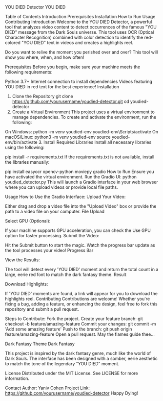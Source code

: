 YOU DIED Detector
YOU DIED

Table of Contents
Introduction
Prerequisites
Installation
How to Run
Usage
Contributing
Introduction
Welcome to the YOU DIED Detector, a powerful tool that analyzes video content to detect occurrences of the famous "YOU DIED" message from the Dark Souls universe. This tool uses OCR (Optical Character Recognition) combined with color detection to identify the red-colored "YOU DIED" text in videos and creates a highlights reel.

Do you want to relive the moment you perished over and over? This tool will show you where, when, and how often!

Prerequisites
Before you begin, make sure your machine meets the following requirements:

Python 3.7+
Internet connection to install dependencies
Videos featuring YOU DIED in red text for the best experience!
Installation
1. Clone the Repository
git clone https://github.com/yourusername/youdied-detector.git
cd youdied-detector
2. Create a Virtual Environment
This project uses a virtual environment to manage dependencies. To create and activate the environment, run the following:

On Windows:
python -m venv youdied-env
youdied-env\Scripts\activate
On macOS/Linux:
python3 -m venv youdied-env
source youdied-env/bin/activate
3. Install Required Libraries
Install all necessary libraries using the following:

pip install -r requirements.txt
If the requirements.txt is not available, install the libraries manually:

pip install easyocr opencv-python moviepy gradio
How to Run
Ensure you have activated the virtual environment.
Run the Gradio UI:
python youdied_detector.py
This will launch a Gradio interface in your web browser where you can upload videos or provide local file paths.

Usage
How to Use the Gradio Interface:
Upload Your Video:

Either drag and drop a video file into the "Upload Video" box or provide the path to a video file on your computer.
File Upload

Select GPU (Optional):

If your machine supports GPU acceleration, you can check the Use GPU option for faster processing.
Submit the Video:

Hit the Submit button to start the magic. Watch the progress bar update as the tool processes your video!
Progress Bar

View the Results:

The tool will detect every 'YOU DIED' moment and return the total count in a large, eerie red font to match the dark fantasy theme.
Result

Download Highlights:

If 'YOU DIED' moments are found, a link will appear for you to download the highlights reel.
Contributing
Contributions are welcome! Whether you're fixing a bug, adding a feature, or enhancing the design, feel free to fork this repository and submit a pull request.

Steps to Contribute:
Fork the project.
Create your feature branch:
git checkout -b feature/amazing-feature
Commit your changes:
git commit -m 'Add some amazing feature'
Push to the branch:
git push origin feature/amazing-feature
Open a pull request.
May the flames guide thee...

Dark Fantasy Theme
Dark Fantasy

This project is inspired by the dark fantasy genre, much like the world of Dark Souls. The interface has been designed with a somber, eerie aesthetic to match the tone of the legendary "YOU DIED" moment.

License
Distributed under the MIT License. See LICENSE for more information.

Contact
Author: Yaniv Cohen
Project Link: https://github.com/yourusername/youdied-detector
Happy Dying!
